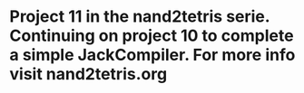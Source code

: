 # Project 11 in the nand2tetris serie. Continuing on project 10 to complete a simple JackCompiler. For more info visit nand2tetris.org
